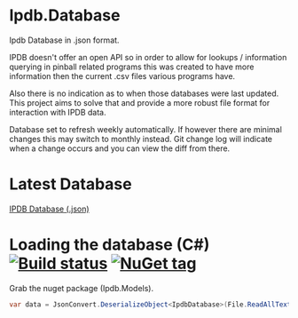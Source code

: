 # Ipdb.Database
Ipdb Database in .json format.

IPDB doesn't offer an open API so in order to allow for lookups / information querying in pinball 
related programs this was created to have more information then the current .csv files various programs have.

Also there is no indication as to when those databases were last updated. This project aims to solve that and provide a more robust file format for interaction with IPDB data.

Database set to refresh weekly automatically. If however there are minimal changes this may switch to monthly instead. Git change log will indicate when a change occurs and you can view the diff from there.

# Latest Database

[IPDB Database (.json)](https://github.com/xantari/Ipdb.Database/raw/master/Ipdb.Database/Database/ipdbdatabase.json)

# Loading the database (C#) [![Build status](https://ci.appveyor.com/api/projects/status/kyjhljh4ue9w6gk4/branch/master?svg=true)](https://ci.appveyor.com/project/xantari/ipdb-models/branch/master) [![NuGet tag](https://img.shields.io/badge/nuget-Ipdb.Models-blue.svg)](https://www.nuget.org/packages?q=Ipdb.Models)

Grab the nuget package (Ipdb.Models).

```cs
var data = JsonConvert.DeserializeObject<IpdbDatabase>(File.ReadAllText(@"{pathToJson}\\ipdbdatabase.json"));
```